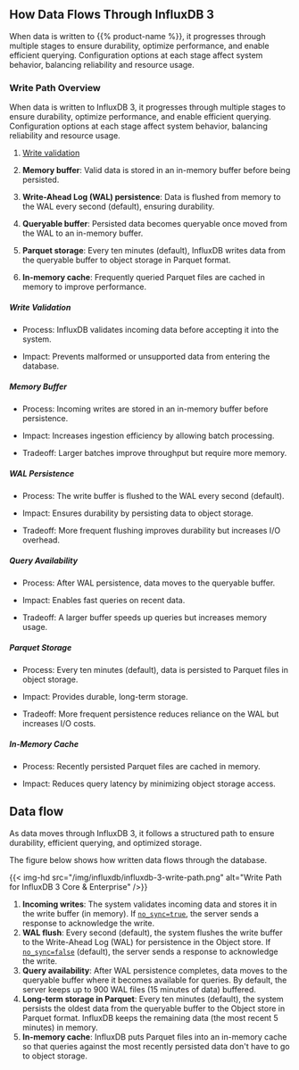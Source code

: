 ## How Data Flows Through InfluxDB 3

When data is written to {{% product-name %}}, it progresses through multiple stages to ensure durability, optimize performance, and enable efficient querying. Configuration options at each stage affect system behavior, balancing reliability and resource usage.

### Write Path Overview

When data is written to InfluxDB 3, it progresses through multiple stages to ensure durability, optimize performance, and enable efficient querying. Configuration options at each stage affect system behavior, balancing reliability and resource usage.

1. [Write validation](#write-validation)

2. **Memory buffer**: Valid data is stored in an in-memory buffer before being persisted.

3. **Write-Ahead Log (WAL) persistence**: Data is flushed from memory to the WAL every second (default), ensuring durability.

4. **Queryable buffer**: Persisted data becomes queryable once moved from the WAL to an in-memory buffer.

5. **Parquet storage**: Every ten minutes (default), InfluxDB writes data from the queryable buffer to object storage in Parquet format.

6. **In-memory cache**: Frequently queried Parquet files are cached in memory to improve performance.


##### Write Validation

- Process: InfluxDB validates incoming data before accepting it into the system.
     
- Impact: Prevents malformed or unsupported data from entering the database.

##### Memory Buffer

- Process: Incoming writes are stored in an in-memory buffer before persistence.

- Impact: Increases ingestion efficiency by allowing batch processing.

- Tradeoff: Larger batches improve throughput but require more memory.

##### WAL Persistence

- Process: The write buffer is flushed to the WAL every second (default).

- Impact: Ensures durability by persisting data to object storage.

- Tradeoff: More frequent flushing improves durability but increases I/O overhead.

##### Query Availability

- Process: After WAL persistence, data moves to the queryable buffer.

- Impact: Enables fast queries on recent data.

- Tradeoff: A larger buffer speeds up queries but increases memory usage.

##### Parquet Storage

- Process: Every ten minutes (default), data is persisted to Parquet files in object storage.

- Impact: Provides durable, long-term storage.

- Tradeoff: More frequent persistence reduces reliance on the WAL but increases I/O costs.

##### In-Memory Cache

- Process: Recently persisted Parquet files are cached in memory.

- Impact: Reduces query latency by minimizing object storage access.

## Data flow

As data moves through InfluxDB 3, it follows a structured path to ensure durability, efficient querying, and optimized storage. 

The figure below shows how written data flows through the database.

{{< img-hd src="/img/influxdb/influxdb-3-write-path.png" alt="Write Path for InfluxDB 3 Core & Enterprise" />}}

1. **Incoming writes**: The system validates incoming data and stores it in the write buffer (in memory). If [`no_sync=true`](#no-sync-write-option), the server sends a response to acknowledge the write.
2. **WAL flush**: Every second (default), the system flushes the write buffer to the Write-Ahead Log (WAL) for persistence in the Object store. If [`no_sync=false`](#no-sync-write-option) (default), the server sends a response to acknowledge the write.
3. **Query availability**: After WAL persistence completes, data moves to the queryable buffer where it becomes available for queries. By default, the server keeps up to 900 WAL files (15 minutes of data) buffered.
4. **Long-term storage in Parquet**: Every ten minutes (default), the system persists the oldest data from the queryable buffer to the Object store in Parquet format. InfluxDB keeps the remaining data (the most recent 5 minutes) in memory.
5. **In-memory cache**: InfluxDB puts Parquet files into an in-memory cache so that queries against the most recently persisted data don't have to go to object storage.
